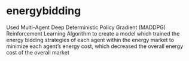# energybidding

Used Multi-Agent Deep Deterministic Policy Gradient (MADDPG) Reinforcement Learning Algorithm to create a model which trained the energy bidding strategies of each agent within the energy market to minimize each agent’s energy cost, which decreased the overall energy cost of the overall market
